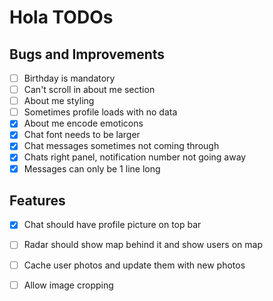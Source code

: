 # Hola TODOs

## Bugs and Improvements
- [ ] Birthday is mandatory
- [ ] Can't scroll in about me section
- [ ] About me styling
- [ ] Sometimes profile loads with no data
- [x] About me encode emoticons
- [x] Chat font needs to be larger
- [x] Chat messages sometimes not coming through
- [x] Chats right panel, notification number not going away
- [x] Messages can only be 1 line long

## Features
- [x] Chat should have profile picture on top bar
- [ ] Radar should show map behind it and show users on map
- [ ] Cache user photos and update them with new photos
- [ ] Allow image cropping


